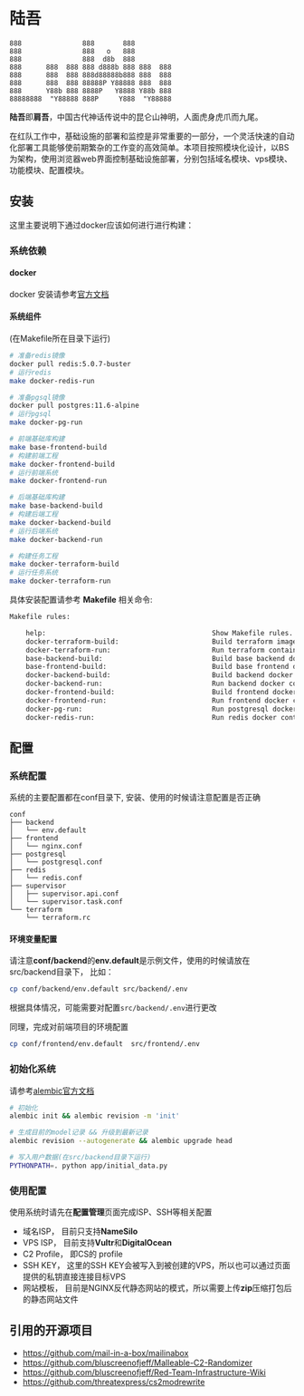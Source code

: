 # 陆吾

```
888               888       888          
888               888   o   888          
888               888  d8b  888          
888      888  888 888 d888b 888 888  888 
888      888  888 888d88888b888 888  888 
888      888  888 88888P Y88888 888  888 
888      Y88b 888 8888P   Y8888 Y88b 888 
88888888  "Y88888 888P     Y888  "Y88888 
```

**陆吾**即**肩吾**，中国古代神话传说中的昆仑山神明，人面虎身虎爪而九尾。

在红队工作中，基础设施的部署和监控是非常重要的一部分，一个灵活快速的自动化部署工具能够使前期繁杂的工作变的高效简单。本项目按照模块化设计，以BS为架构，使用浏览器web界面控制基础设施部署，分别包括域名模块、vps模块、功能模块、配置模块。

## 安装

这里主要说明下通过docker应该如何进行进行构建：

### 系统依赖

#### docker

docker 安装请参考[官方文档](https://docs.docker.com/engine/install/)

#### 系统组件

(在Makefile所在目录下运行)
```bash
# 准备redis镜像
docker pull redis:5.0.7-buster
# 运行redis
make docker-redis-run

# 准备pgsql镜像
docker pull postgres:11.6-alpine
# 运行pgsql
make docker-pg-run

# 前端基础库构建
make base-frontend-build
# 构建前端工程
make docker-frontend-build
# 运行前端系统
make docker-frontend-run

# 后端基础库构建
make base-backend-build
# 构建后端工程
make docker-backend-build
# 运行后端系统
make docker-backend-run

# 构建任务工程
make docker-terraform-build
# 运行任务系统
make docker-terraform-run
```

具体安装配置请参考 **Makefile** 相关命令:

```bash
Makefile rules:

    help:                                         Show Makefile rules.
    docker-terraform-build:                       Build terraform image.
    docker-terraform-run:                         Run terraform container.
    base-backend-build:                           Build base backend docker image.
    base-frontend-build:                          Build base frontend docker image.
    docker-backend-build:                         Build backend docker image.
    docker-backend-run:                           Run backend docker container.
    docker-frontend-build:                        Build frontend docker image.
    docker-frontend-run:                          Run frontend docker container.
    docker-pg-run:                                Run postgresql docker container.
    docker-redis-run:                             Run redis docker container.
```

## 配置

### 系统配置
系统的主要配置都在conf目录下, 安装、使用的时候请注意配置是否正确

```
conf
├── backend
│   └── env.default
├── frontend
│   └── nginx.conf
├── postgresql
│   └── postgresql.conf
├── redis
│   └── redis.conf
├── supervisor
│   ├── supervisor.api.conf
│   └── supervisor.task.conf
└── terraform
    └── terraform.rc
```

#### 环境变量配置
请注意**conf/backend**的**env.default**是示例文件，使用的时候请放在src/backend目录下， 比如：
```bash
cp conf/backend/env.default src/backend/.env
```
根据具体情况，可能需要对配置`src/backend/.env`进行更改

同理，完成对前端项目的环境配置
```bash
cp conf/frontend/env.default  src/frontend/.env
```



### 初始化系统

请参考[alembic官方文档](https://alembic.sqlalchemy.org/en/latest/tutorial.html)
```bash
# 初始化
alembic init && alembic revision -m 'init'

# 生成目前的model记录 && 升级到最新记录
alembic revision --autogenerate && alembic upgrade head

# 写入用户数据(在src/backend目录下运行)
PYTHONPATH=. python app/initial_data.py 
```

### 使用配置

使用系统时请先在**配置管理**页面完成ISP、SSH等相关配置

- 域名ISP， 目前只支持**NameSilo**
- VPS ISP， 目前支持**Vultr**和**DigitalOcean**
- C2 Profile， 即CS的 profile
- SSH KEY， 这里的SSH KEY会被写入到被创建的VPS，所以也可以通过页面提供的私钥直接连接目标VPS
- 网站模板， 目前是NGINX反代静态网站的模式，所以需要上传**zip**压缩打包后的静态网站文件


## 引用的开源项目
* https://github.com/mail-in-a-box/mailinabox
* https://github.com/bluscreenofjeff/Malleable-C2-Randomizer
* https://github.com/bluscreenofjeff/Red-Team-Infrastructure-Wiki
* https://github.com/threatexpress/cs2modrewrite
